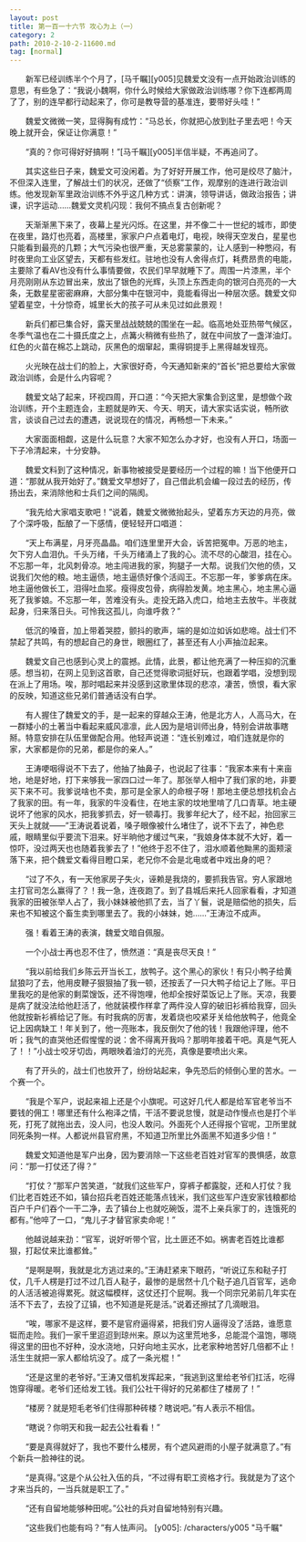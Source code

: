 ```yaml
---
layout: post
title: 第一百一十六节 攻心为上（一）
category: 2
path: 2010-2-10-2-11600.md
tag: [normal]
---
```


　　新军已经训练半个个月了，[马千瞩][y005]见魏爱文没有一点开始政治训练的意思，有些急了：“我说小魏啊，你什么时候给大家做政治训练哪？你下连都两周了了，别的连早都行动起来了，你可是教导营的基准连，要带好头哇！”

　　魏爱文微微一笑，显得胸有成竹：“马总长，你就把心放到肚子里去吧！今天晚上就开会，保证让你满意！”

　　“真的？你可得好好搞啊！”[马千瞩][y005]半信半疑，不再追问了。

　　其实这些日子来，魏爱文可没闲着。为了好好开展工作，他可是绞尽了脑汁，不但深入连里，了解战士们的状况，还做了“侦察”工作，观摩别的连进行政治训练。他发现新军里政治训练不外乎这几种方式：讲演，领导讲话，做政治报告；讲课，识字运动……魏爱文灵机闪现：我何不搞点复古创新呢？

　　天渐渐黑下来了，夜幕上星光闪烁。在这里，并不像二十一世纪的城市，即使在夜里，路灯也亮着，高楼里，家家户户点着电灯，电视，映得天空发白，星星也只能看到最亮的几颗；大气污染也很严重，天总雾蒙蒙的，让人感到一种憋闷，有时夜里向工业区望去，天都有些发红。驻地也没有人舍得点灯，耗费昂贵的电能，主要除了看AV也没有什么事情要做，农民们早早就睡下了。周围一片漆黑，半个月亮刚刚从东边冒出来，放出了银色的光辉，头顶上东西走向的银河白亮亮的一大条，无数星星密密麻麻，大部分集中在银河中，竟能看得出一种层次感。魏爱文仰望着星空，十分惊奇，城里长大的孩子可从未见过如此景观！

　　新兵们都已集合好，露天里战战兢兢的围坐在一起。临高地处亚热带气候区，冬季气温也在二十摄氏度之上，点篝火稍微有些热了，就在中间放了一盏洋油灯。红色的火苗在棉芯上跳动，灰黑色的烟窜起，熏得铜提手上黑得越发锃亮。

　　火光映在战士们的脸上，大家很好奇，今天通知新来的“首长”把总要给大家做政治训练，会是什么内容呢？

　　魏爱文站了起来，环视四周，开口道：“今天把大家集合到这里，是想做个政治训练，开个主题连会，主题就是昨天、今天、明天，请大家实话实说，畅所欲言，谈谈自己过去的遭遇，说说现在的情况，再畅想一下未来。”

　　大家面面相觑，这是什么玩意？大家不知怎么办才好，也没有人开口，场面一下子冷清起来，十分安静。

　　魏爱文料到了这种情况，新事物被接受是要经历一个过程的嘛！当下他便开口道：“那就从我开始好了。”魏爱文早想好了，自己借此机会编一段过去的经历，传扬出去，来消除他和士兵们之间的隔阂。

　　“我先给大家唱支歌吧！”说着，魏爱文微微抬起头，望着东方天边的月亮，做了个深呼吸，酝酿了一下感情，便轻轻开口唱道：

　　“天上布满星，月牙亮晶晶。咱们连里里开大会，诉苦把冤申。万恶的地主，欠下穷人血泪仇。千头万绪，千头万绪涌上了我的心。流不尽的心酸泪，挂在心。不忘那一年，北风刺骨凉。地主闯进我的家，狗腿子一大帮。说我们欠他的债，又说我们欠他的粮。地主逼债，地主逼债好像个活阎王。不忘那一年，爹爹病在床。地主逼他做长工，泪得吐血浆。瘦得皮包骨，病得脸发黄。地主黑心，地主黑心逼死了我爹娘。不忘那一年，苦难没有头。走投无路入虎口，给地主去放牛。半夜就起身，归来落日头。可怜我这孤儿，向谁呼救？”

　　低沉的嗓音，加上带着哭腔，颤抖的歌声，端的是如泣如诉如悲啼。战士们不禁起了共鸣，有的想起自己的身世，眼圈红了，甚至还有人小声抽泣起来。

　　魏爱文自己也感到心灵上的震撼。此情，此景，都让他充满了一种压抑的沉重感。想当初，在网上见到这首歌，自己还觉得歌词挺好玩，也跟着学唱，没想到现在派上了用场。唉，那时唱起来并没感到这歌里体现的悲凉，凄苦，愤恨，看大家的反映，知道这些兄弟们普通话没有白学。

　　有人握住了魏爱文的手，是一起来的穿越众王涛，他是北方人，人高马大，在一群矮小的土著当中看起来威风凛凛，此人因为是培训师出身，特别会讲故事瞎掰。特意安排在队伍里做配合用。他轻声说道：“连长别难过，咱们连就是你的家，大家都是你的兄弟，都是你的亲人。”

　　王涛哽咽得说不下去了，他抽了抽鼻子，也说起了往事：“我家本来有十来亩地，地是好地，打下来够我一家四口过一年了。那张举人相中了我们家的地，非要买下来不可。我爹说啥也不卖，那可是全家人的命根子呀！那地主便总想找机会占了我家的田。有一年，我家的牛没看住，在地主家的坟地里啃了几口青草。地主硬说坏了他家的风水，把我爹抓去，好一顿毒打。我爹年纪大了，经不起，抬回家三天头上就就——”王涛说着说着，嗓子眼像被什么堵住了，说不下去了，神色悲戚，眼睛里似乎要流下泪来。好半晌他才缓过气来，“我娘身体本就不大好，着一惊吓，没过两天也也随着我爹去了！”他终于忍不住了，泪水顺着他黝黑的面颊滚落下来，把个魏爱文看得目瞪口呆，老兄你不会是北电或者中戏出身的吧？

　　“过了不久，有一天他家房子失火，诬赖是我烧的，要抓我告官。穷人家跟地主打官司怎么赢得了？！我一急，连夜跑了。到了县城后来托人回家看看，才知道我家的田被张举人占了，我小妹妹被他抓了去，当了丫鬟，说是赔偿他的损失，后来也不知被这个畜生卖到哪里去了。我的小妹妹，她……”王涛泣不成声。

　　强！看着王涛的表演，魏爱文暗自佩服。

　　一个小战士再也忍不住了，愤然道：“真是丧尽天良！”

　　“我以前给我们乡陈云开当长工，放鸭子。这个黑心的家伙！有只小鸭子给黄鼠狼叼了去，他用皮鞭子狠狠抽了我一顿，还按丢了一只大鸭子给记上了账。平日里我吃的是他家的剩菜馊饭，还不得饱哩，他却全按好菜饭记上了账。天凉，我要是病了就没法给他赶活了，他就装模作样拿了两件没人穿的破旧衫裤给我穿，回头他就按新衫裤给记了账。有时我病的厉害，发着烧也咬紧牙关给他放鸭子，他竟全记上因病缺工！年关到了，他一亮账本，我反倒欠了他的钱！我跟他评理，他不听；我气的直哭他还假惺惺的说：舍不得离开我吗？那明年接着干吧。真是气死人了！！”小战士咬牙切齿，两眼映着油灯的光亮，真像是要喷出火来。

　　有了开头的，战士们也放开了，纷纷站起来，争先恐后的倾倒心里的苦水。一个赛一个。

　　“我是个军户，说起来祖上还是个小旗呢。可这好几代人都是给军官老爷当不要钱的佣工！哪里还有什么袍泽之情，干活不要说怠慢，就是动作慢点也是打个半死，打死了就拖出去，没人问，也没人敢问。外面死个人还得报个官呢，卫所里就同死条狗一样。人都说州县官府黑，不知道卫所里比外面黑不知道多少倍！”

　　魏爱文知道他是军户出身，因为要消除一下这些老百姓对官军的畏惧感，故意问：“那一打仗还了得？”

　　“打仗？”那军户苦笑道，“就我们这些军户，穿裤子都露腚，还和人打仗？我们比老百姓还不如，镇台招兵老百姓还能落点钱米，我们这些军户连安家钱粮都给百户千户们吞个一干二净，去了镇台上也就吃碗饭，混不上亲兵家丁的，连饿死的都有。”他啐了一口，“鬼儿子才替官家卖命呢！”

　　他越说越来劲：“官军，说好听带个官，比土匪还不如。祸害老百姓比谁都狠，打起仗来比谁都耸。”

　　“是啊是啊，我就是北方逃过来的。”王涛赶紧来下眼药，“听说辽东和鞑子打仗，几千人楞是打过不过几百人鞑子，最惨的是居然十几个鞑子追几百官军，逃命的人活活被追得累死。就这幅模样，这仗还打个屁啊。我一个同宗兄弟前几年实在活不下去了，去投了辽镇，也不知道是死是活。”说着还擦拭了几滴眼泪。

　　“唉，哪家不是这样，要不是官府逼得紧，把我们穷人逼得没了活路，谁愿意铤而走险。我们一家千里迢迢到琼州来。原以为这里荒地多，总能混个温饱，哪晓得这里的田也不好种，没水浇地，只好向地主买水，比老家种地苦好几倍都不止！活生生就把一家人都给坑没了。成了一条光棍！”

　　“还是这里的老爷好。”王涛又借机发挥起来，“我逃到这里给老爷们扛活，吃得饱穿得暖。老爷们还给发工钱。我们公社干得好的兄弟都住了楼房了！”

　　“楼房？就是短毛老爷们住得那种砖楼？瞎说吧。”有人表示不相信。

　　“瞎说？你明天和我一起去公社看看！”

　　“要是真得就好了，我也不要什么楼房，有个遮风避雨的小屋子就满意了。”有个新兵一脸神往的说。

　　“是真得。”这是个从公社入伍的兵，“不过得有职工资格才行。我就是为了这个才来当兵的，一当兵就是职工了。”

　　“还有自留地能够种田呢。”公社的兵对自留地特别有兴趣。

　　“这些我们也能有吗？”有人怯声问。
[y005]: /characters/y005 "马千瞩"
